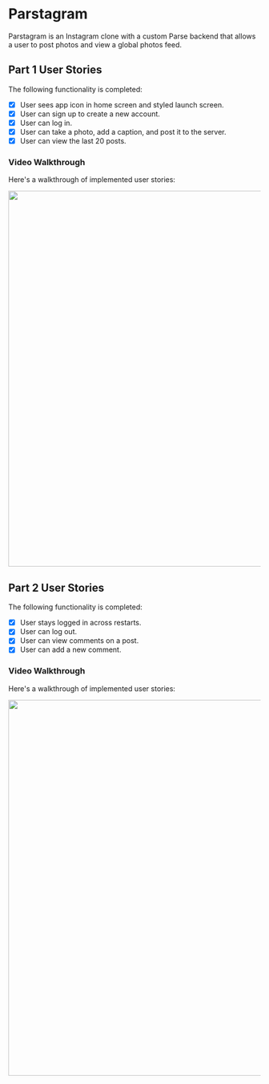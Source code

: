 # Parstagram

Parstagram is an Instagram clone with a custom Parse backend that allows a user to post photos and view a global photos feed.

## Part 1 User Stories

The following functionality is completed:

- [X] User sees app icon in home screen and styled launch screen. 
- [X] User can sign up to create a new account. 
- [X] User can log in.
- [X] User can take a photo, add a caption, and post it to the server. 
- [X] User can view the last 20 posts. 

### Video Walkthrough
Here's a walkthrough of implemented user stories:

<img src="https://i.imgur.com/iCs3gAU.gif" width=750 />

## Part 2 User Stories

The following functionality is completed:

- [x] User stays logged in across restarts.
- [x] User can log out.
- [x] User can view comments on a post.
- [x] User can add a new comment.

### Video Walkthrough
Here's a walkthrough of implemented user stories:

<img src="https://i.imgur.com/SSAHMBn.gif" width=750 />
